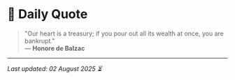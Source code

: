# 📜 Daily Quote

> "Our heart is a treasury; if you pour out all its wealth at once, you are bankrupt."  
> — **Honore de Balzac**

---

_Last updated: 02 August 2025 ⏳_
